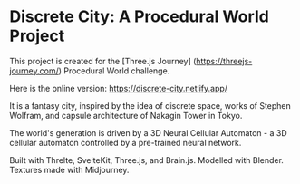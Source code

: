 # Discrete City: A Procedural World Project

This project is created for the [Three.js Journey] (https://threejs-journey.com/) Procedural World challenge.

Here is the online version: https://discrete-city.netlify.app/

It is a fantasy city, inspired by the idea of discrete space, works of Stephen Wolfram, and capsule architecture of Nakagin Tower in Tokyo.

The world's generation is driven by a 3D Neural Cellular Automaton - a 3D cellular automaton controlled by a pre-trained neural network.

Built with Threlte, SvelteKit, Three.js, and Brain.js. Modelled with Blender. Textures made with Midjourney. 
